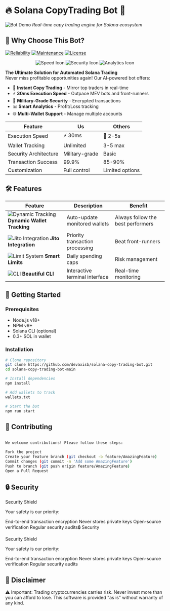 # 🔥 Solana CopyTrading Bot 🚀

![Bot Demo](soon)
*Real-time copy trading engine for Solana ecosystem*

## 🌟 Why Choose This Bot?

[![Reliability](https://img.shields.io/badge/Reliability-99.99%25-brightgreen)](https://github.com/devaxisb/solana-copy-trading-bot)
[![Maintenance](https://img.shields.io/badge/Maintenance-Actively%20Developed-orange)](https://github.com/devaxisb/solana-copy-trading-bot)
[![License](https://img.shields.io/badge/License-MIT-blue)](https://github.com/devaxisb/solana-copy-trading-bot)

<div align="center">
  <img src="https://via.placeholder.com/100.png?text=⚡" alt="Speed Icon">
  <img src="https://via.placeholder.com/100.png?text=🛡️" alt="Security Icon">
  <img src="https://via.placeholder.com/100.png?text=📈" alt="Analytics Icon">
</div>

**The Ultimate Solution for Automated Solana Trading**  
Never miss profitable opportunities again! Our AI-powered bot offers:

- 🚨 **Instant Copy Trading** - Mirror top traders in real-time
- ⚡ **30ms Execution Speed** - Outpace MEV bots and front-runners
- 🔐 **Military-Grade Security** - Encrypted transactions
- 📊 **Smart Analytics** - Profit/Loss tracking
- 🌐 **Multi-Wallet Support** - Manage multiple accounts

| Feature               | Us               | Others          |
|-----------------------|------------------|-----------------|
| Execution Speed       | ⚡ 30ms          | 🐢 2-5s         |
| Wallet Tracking       | Unlimited        | 3-5 max         |
| Security Architecture | Military-grade   | Basic           |
| Transaction Success   | 99.9%            | 85-90%          |
| Customization         | Full control     | Limited options |

## 🛠 Features

| Feature | Description | Benefit |
|---------|-------------|---------|
| ![Dynamic Tracking](https://via.placeholder.com/50.png?text=🔍) **Dynamic Wallet Tracking** | Auto-update monitored wallets | Always follow the best performers |
| ![Jito Integration](https://via.placeholder.com/50.png?text=⚡) **Jito Integration** | Priority transaction processing | Beat front-runners |
| ![Limit System](https://via.placeholder.com/50.png?text=💰) **Smart Limits** | Daily spending caps | Risk management |
| ![CLI](https://via.placeholder.com/50.png?text=💻) **Beautiful CLI** | Interactive terminal interface | Real-time monitoring |

## 🚀 Getting Started

### Prerequisites
- Node.js v18+
- NPM v9+
- Solana CLI (optional)
- 0.3+ SOL in wallet

### Installation
```bash
# Clone repository
git clone https://github.com/devaxisb/solana-copy-trading-bot.git
cd solana-copy-trading-bot-main

# Install dependencies
npm install

# Add wallets to track
wallets.txt

# Start the bot
npm run start

```

## 🤝 Contributing
```bash

We welcome contributions! Please follow these steps:

Fork the project
Create your feature branch (git checkout -b feature/AmazingFeature)
Commit changes (git commit -m 'Add some AmazingFeature')
Push to branch (git push origin feature/AmazingFeature)
Open a Pull Request
```

## 🔒 Security

Security Shield

Your safety is our priority:

End-to-end transaction encryption
Never stores private keys
Open-source verification
Regular security audits🔒 Security

Security Shield

Your safety is our priority:

End-to-end transaction encryption
Never stores private keys
Open-source verification
Regular security audits

## 📜 Disclaimer

⚠️ Important: Trading cryptocurrencies carries risk. Never invest more than you can afford to lose. This software is provided "as is" without warranty of any kind.
